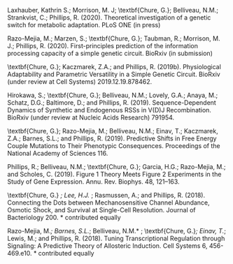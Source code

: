 Laxhauber, Kathrin S.; Morrison, M. J; \textbf{Chure, G.}; Belliveau, N.M.;
Strankvist, C.; Phillips, R. (2020). Theoretical investigation of a genetic switch for 
metabolic adaptation. PLoS ONE (in press)

Razo-Mejia, M.; Marzen, S.; \textbf{Chure, G.}; Taubman, R.; Morrison, M. J.;
Phillips, R. (2020). First-principles prediction of the information processing capacity
of a simple genetic circuit. BioRxiv (in submission)

\textbf{Chure, G.}; Kaczmarek, Z.A.; and Phillips, R. (2019b). Physiological Adaptability
and Parametric Versatility in a Simple Genetic Circuit. BioRxiv (under review at
Cell Systems) 2019.12.19.878462.

Hirokawa, S.; \textbf{Chure, G.}; Belliveau, N.M.; Lovely, G.A.; Anaya, M.; Schatz, D.G.;
Baltimore, D.; and Phillips, R. (2019). Sequence-Dependent Dynamics of Synthetic
and Endogenous RSSs in V(D)J Recombination. BioRxiv (under review at Nucleic
Acids Research) 791954.

\textbf{Chure, G.}; Razo-Mejia, M.; Belliveau, N.M.; Einav, T.; Kaczmarek, Z.A.; Barnes,
S.L.; and Phillips, R. (2019). Predictive Shifts in Free Energy Couple
Mutations to Their Phenotypic Consequences. Proceedings of the National Academy
of Sciences 116.

Phillips, R.; Belliveau, N.M.; \textbf{Chure, G.}; Garcia, H.G.; Razo-Mejia, M.; and
Scholes, C. (2019). Figure 1 Theory Meets Figure 2 Experiments in the Study of
Gene Expression. Annu. Rev. Biophys. 48, 121–163.

\textbf{Chure, G.} *; Lee, H.J.* ; Rasmussen, A.; and Phillips, R. (2018). Connecting the
Dots between Mechanosensitive Channel Abundance, Osmotic Shock, and Survival
at Single-Cell Resolution. Journal of Bacteriology 200. * contributed equally

Razo-Mejia, M.*; Barnes, S.L.*; Belliveau, N.M.* ;
\textbf{Chure, G.}*; Einav, T.*; Lewis, M.; and Phillips, R.
(2018). Tuning Transcriptional Regulation through Signaling: A Predictive
Theory of Allosteric Induction. Cell Systems 6, 456-469.e10. * contributed
equally
